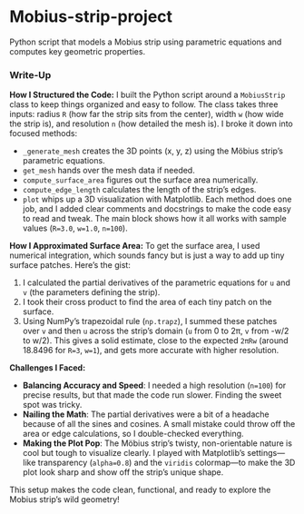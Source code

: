 # Mobius-strip-project
Python script that models a Mobius strip using parametric equations and computes key geometric properties.

### Write-Up

**How I Structured the Code:**
I built the Python script around a `MobiusStrip` class to keep things organized and easy to follow. The class takes three inputs: radius `R` (how far the strip sits from the center), width `w` (how wide the strip is), and resolution `n` (how detailed the mesh is). I broke it down into focused methods:
- `_generate_mesh` creates the 3D points (x, y, z) using the Möbius strip’s parametric equations.
- `get_mesh` hands over the mesh data if needed.
- `compute_surface_area` figures out the surface area numerically.
- `compute_edge_length` calculates the length of the strip’s edges.
- `plot` whips up a 3D visualization with Matplotlib.
Each method does one job, and I added clear comments and docstrings to make the code easy to read and tweak. The main block shows how it all works with sample values (`R=3.0`, `w=1.0`, `n=100`).

**How I Approximated Surface Area:**
To get the surface area, I used numerical integration, which sounds fancy but is just a way to add up tiny surface patches. Here’s the gist:
1. I calculated the partial derivatives of the parametric equations for `u` and `v` (the parameters defining the strip).
2. I took their cross product to find the area of each tiny patch on the surface.
3. Using NumPy’s trapezoidal rule (`np.trapz`), I summed these patches over `v` and then `u` across the strip’s domain (`u` from 0 to 2π, `v` from -w/2 to w/2).
This gives a solid estimate, close to the expected `2πRw` (around 18.8496 for `R=3`, `w=1`), and gets more accurate with higher resolution.

**Challenges I Faced:**
- **Balancing Accuracy and Speed**: I needed a high resolution (`n=100`) for precise results, but that made the code run slower. Finding the sweet spot was tricky.
- **Nailing the Math**: The partial derivatives were a bit of a headache because of all the sines and cosines. A small mistake could throw off the area or edge calculations, so I double-checked everything.
- **Making the Plot Pop**: The Möbius strip’s twisty, non-orientable nature is cool but tough to visualize clearly. I played with Matplotlib’s settings—like transparency (`alpha=0.8`) and the `viridis` colormap—to make the 3D plot look sharp and show off the strip’s unique shape.

This setup makes the code clean, functional, and ready to explore the Mobius strip’s wild geometry!
